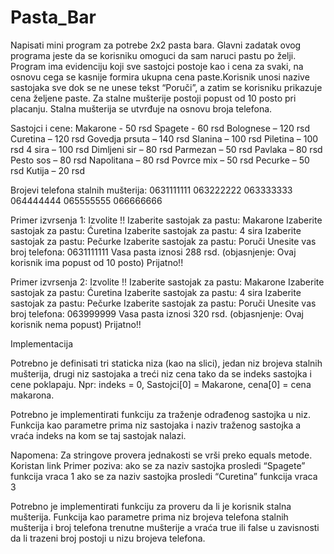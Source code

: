 # Pasta_Bar
Napisati mini program za potrebe 2x2 pasta bara. Glavni zadatak ovog programa jeste da se korisniku omoguci da sam naruci pastu po želji. Program ima evidenciju koji sve sastojci postoje kao i cena za svaki, na osnovu cega se kasnije formira ukupna cena paste.Korisnik unosi nazive sastojaka sve dok se ne unese tekst “Poruči”, a zatim se korisniku prikazuje cena željene paste. Za stalne mušterije postoji popust od 10 posto pri placanju. Stalna mušterija se utvrđuje na osnovu broja telefona.

Sastojci i cene:
Makarone - 50 rsd
Spagete - 60 rsd
Bolognese – 120 rsd
Curetina – 120 rsd
Govedja prsuta – 140 rsd
Slanina – 100 rsd
Piletina – 100 rsd
4 sira – 100 rsd
Dimljeni sir – 80 rsd
Parmezan – 50 rsd
Pavlaka – 80 rsd
Pesto sos – 80 rsd
Napolitana – 80 rsd
Povrce mix – 50 rsd
Pecurke – 50 rsd
Kutija – 20 rsd

Brojevi telefona stalnih mušterija:
0631111111
063222222
063333333
064444444
065555555
066666666

Primer izvrsenja 1:
Izvolite !!
Izaberite sastojak za pastu: Makarone
Izaberite sastojak za pastu: Ćuretina
Izaberite sastojak za pastu: 4 sira
Izaberite sastojak za pastu: Pečurke
Izaberite sastojak za pastu: Poruči
Unesite vas broj telefona: 0631111111
Vasa pasta iznosi  288 rsd.    (objasnjenje: Ovaj korisnik ima popust od 10 posto)
Prijatno!!

Primer izvrsenja 2:
Izvolite !!
Izaberite sastojak za pastu: Makarone
Izaberite sastojak za pastu: Ćuretina
Izaberite sastojak za pastu: 4 sira
Izaberite sastojak za pastu: Pečurke
Izaberite sastojak za pastu: Poruči
Unesite vas broj telefona: 063999999
Vasa pasta iznosi 320 rsd.   (objasnjenje: Ovaj korisnik nema popust)
Prijatno!!

Implementacija

Potrebno je definisati tri staticka niza (kao na slici), jedan niz brojeva stalnih mušterija, drugi niz sastojaka a treći niz cena tako da se indeks sastojka i cene poklapaju. 
Npr: indeks = 0, Sastojci[0] = Makarone, cena[0] = cena makarona.

Potrebno je implementirati funkciju za traženje odrađenog sastojka u niz.  Funkcija kao parametre prima niz sastojaka i naziv traženog sastojka a vraća indeks na kom se taj sastojak nalazi. 

Napomena: Za stringove provera jednakosti se vrši preko equals metode. Koristan link
Primer poziva:
ako se za naziv sastojka prosledi “Spagete” funkcija vraca 1
ako se za naziv sastojka prosledi “Curetina” funkcija vraca 3

Potrebno je implementirati funkciju za proveru da li je korisnik stalna mušterija. Funkcija kao parametre prima niz brojeva telefona stalnih mušterija i broj telefona trenutne mušterije a vraća true ili false u zavisnosti da li trazeni broj postoji u nizu brojeva telefona.
